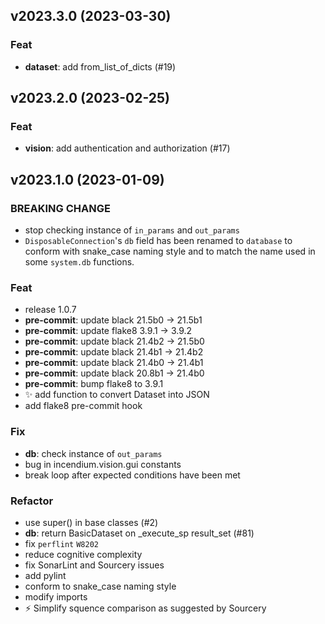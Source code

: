 ## v2023.3.0 (2023-03-30)

### Feat

- **dataset**: add from_list_of_dicts (#19)

## v2023.2.0 (2023-02-25)

### Feat

- **vision**: add authentication and authorization (#17)

## v2023.1.0 (2023-01-09)

### BREAKING CHANGE

- stop checking instance of `in_params` and `out_params`
- `DisposableConnection`'s `db` field has been renamed to
`database` to conform with snake_case naming style and to match the name
used in some `system.db` functions.

### Feat

- release 1.0.7
- **pre-commit**: update black 21.5b0 -> 21.5b1
- **pre-commit**: update flake8 3.9.1 -> 3.9.2
- **pre-commit**: update black 21.4b2 -> 21.5b0
- **pre-commit**: update black 21.4b1 -> 21.4b2
- **pre-commit**: update black 21.4b0 -> 21.4b1
- **pre-commit**: update black 20.8b1 -> 21.4b0
- **pre-commit**: bump flake8 to 3.9.1
- :sparkles: add function to convert Dataset into JSON
- add flake8 pre-commit hook

### Fix

- **db**: check instance of `out_params`
- bug in incendium.vision.gui constants
- break loop after expected conditions have been met

### Refactor

- use super() in base classes (#2)
- **db**: return BasicDataset on _execute_sp result_set (#81)
- fix `perflint` `W8202`
- reduce cognitive complexity
- fix SonarLint and Sourcery issues
- add pylint
- conform to snake_case naming style
- modify imports
- :zap: Simplify squence comparison as suggested by Sourcery
